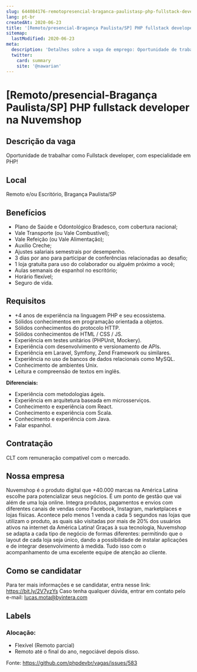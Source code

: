 ```yaml
---
slug: 644084176-remotopresencial-braganca-paulistasp-php-fullstack-developer-na-nuvemshop
lang: pt-br
createdAt: 2020-06-23
title: '[Remoto/presencial-Bragança Paulista/SP] PHP fullstack developer na Nuvemshop - Vaga de Emprego'
sitemap:
  lastModified: 2020-06-23
meta:
  description: 'Detalhes sobre a vaga de emprego: Oportunidade de trabalhar como Fullstack developer, com especialidade em PHP!'
  twitter:
    card: summary
    site: '@nawarian'
---
```


# [Remoto/presencial-Bragança Paulista/SP] PHP fullstack developer na Nuvemshop


## Descrição da vaga

Oportunidade de trabalhar como Fullstack developer, com especialidade em PHP!

## Local

Remoto e/ou Escritório, Bragança Paulista/SP

## Benefícios

- Plano de Saúde e Odontológico Bradesco, com cobertura nacional;
- Vale Transporte (ou Vale Combustível); 
- Vale Refeição (ou Vale Alimentação);
- Auxílio Creche;
- Ajustes salariais semestrais por desempenho.
- 3 dias por ano para participar de conferências relacionadas ao desafio;
- 1 loja gratuita para uso do colaborador ou alguém próximo a você;
- Aulas semanais de espanhol no escritório;
- Horário flexível;
- Seguro de vida.

## Requisitos

- +4 anos de experiência na linguagem PHP e seu ecossistema.
- Sólidos conhecimentos em programação orientada a objetos.
- Sólidos conhecimentos do protocolo HTTP.
- Sólidos conhecimentos de HTML / CSS / JS.
- Experiência em testes unitários (PHPUnit, Mockery).
- Experiência com desenvolvimento e versionamento de APIs.
- Experiência em Laravel, Symfony, Zend Framework ou similares.
- Experiência no uso de bancos de dados relacionais como MySQL.
- Conhecimento de ambientes Unix.
- Leitura e compreensão de textos em inglês.

**Diferenciais:**
-  Experiência com metodologias ágeis.
- Experiência em arquitetura baseada em microsserviços.
- Conhecimento e experiência com React.
- Conhecimento e experiência com Scala.
- Conhecimento e experiência com Java.
- Falar espanhol.

## Contratação

CLT com remuneração compatível com o mercado.

## Nossa empresa

Nuvemshop é o produto digital que +40.000 marcas na América Latina escolhe para potencializar seus negócios. É um ponto de gestão que vai além de uma loja online. Integra produtos, pagamentos e envios com diferentes canais de vendas como Facebook, Instagram, marketplaces e lojas físicas.
Acontece pelo menos 1 venda a cada 5 segundos nas lojas que utilizam o produto, as quais são visitadas por mais de 20% dos usuários ativos na internet da América Latina!
Graças à sua tecnologia, Nuvemshop se adapta a cada tipo de negócio de formas diferentes: permitindo que o layout de cada loja seja único, dando a possibilidade de instalar aplicações e de integrar desenvolvimento à medida. Tudo isso com o acompanhamento de uma excelente equipe de atenção ao cliente.


## Como se candidatar

Para ter mais informações e se candidatar, entra nesse link: https://bit.ly/2V7yzYs
Caso tenha qualquer dúvida, entrar em contato pelo e-mail: lucas.mota@byintera.com

## Labels

<!-- Escolha abaixo, apague as que não fizerem sentido: -->
### Alocação:
- Flexível (Remoto parcial)
- Remoto até o final do ano, negociável depois disso.




Fonte: https://github.com/phpdevbr/vagas/issues/583